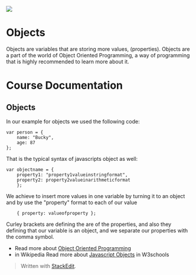 ![](http://i.imgur.com/BgUMUGU.png)    
 
# Objects
  
Objects are variables that are storing more values, (properties). Objects are a part of the world of Object Oriented Programming, a way of programming that is highly recommended to learn more about it.


# Course Documentation
  

## Objects

In our example for objects we used the following code:  
  

    var person = {
        name: "Bucky",
        age: 87
    }; 

   
  That is the typical syntax of  javascripts object as well:
    
    var objectname = {
	    property1: "property1valueinstringformat",
	    property2: property2valueinarithmeticformat
	    };

We achieve to insert more values in one variable by turning it to an object and by use the "property" format to each of our value
	

	    { property: valueofproperty };

  Curley brackets are defining the are of the properties, and also they defining that our variable is an object, and we separate our properties with the comma symbol.

 - Read more about [Object Oriented
   Programming](https://en.wikipedia.org/wiki/Object-oriented_programming)
 - in Wikipedia Read more about [Javascript
   Objects](http://www.w3schools.com/js/js_objects.asp) in W3schools

> Written with [StackEdit](https://stackedit.io/).